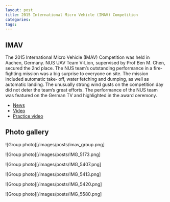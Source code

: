 ```yaml
---
layout: post
title: 2015 International Micro Vehicle (IMAV) Competition
categories:
tags:
---
```


## IMAV

The 2015 International Micro Vehicle (IMAV) Competition was held in Aachen, Germany. NUS UAV Team V‐Lion, supervised by Prof Ben M. Chen, secured the 2nd place. The NUS team’s outstanding performance in a fire‐fighting mission was a big surprise to everyone on site. The mission included automatic take‐
off, water fetching and dumping, as well as automatic landing. The unusually strong wind gusts on the competition day did not deter the team’s great efforts. The performance of the NUS team was featured on the German TV and highlighted in the award ceremony.

* [News](https://www.ece.nus.edu.sg/news/pdf/IMAV2015.pdf)
* [Video](https://www.youtube.com/watch?v=YREngbun7zQ)
* [Practice video](http://uav.ece.nus.edu.sg/video15.html)

## Photo gallery

![Group photo][/images/posts/imav_group.png]

![Group photo][/images/posts/IMG_5173.png]

![Group photo][/images/posts/IMG_5407.png]

![Group photo][/images/posts/IMG_5413.png]

![Group photo][/images/posts/IMG_5420.png]

![Group photo][/images/posts/IMG_5580.png]
